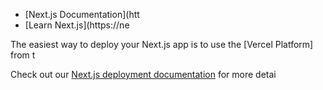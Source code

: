 


- [Next.js Documentation](htt
- [Learn Next.js](https://ne

The easiest way to deploy your Next.js app is to use the [Vercel Platform] from t

Check out our [Next.js deployment documentation](https://nextjs.org/docs/deployment) for more detai
